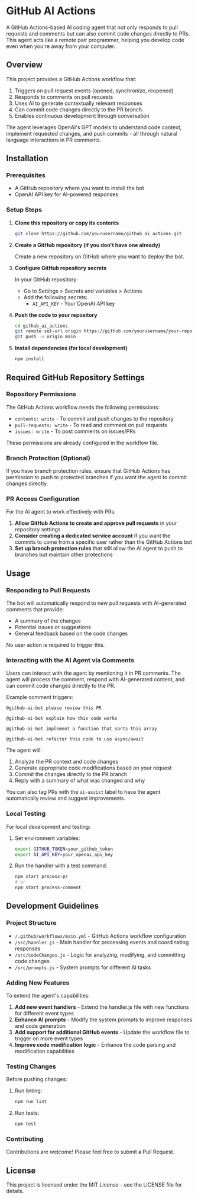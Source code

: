 # GitHub AI Actions

A GitHub Actions-based AI coding agent that not only responds to pull requests and comments but can also commit code changes directly to PRs. This agent acts like a remote pair programmer, helping you develop code even when you're away from your computer.

## Overview

This project provides a GitHub Actions workflow that:

1. Triggers on pull request events (opened, synchronize, reopened)
2. Responds to comments on pull requests
3. Uses AI to generate contextually relevant responses
4. Can commit code changes directly to the PR branch
5. Enables continuous development through conversation

The agent leverages OpenAI's GPT models to understand code context, implement requested changes, and push commits - all through natural language interactions in PR comments.

## Installation

### Prerequisites

- A GitHub repository where you want to install the bot
- OpenAI API key for AI-powered responses

### Setup Steps

1. **Clone this repository or copy its contents**

   ```bash
   git clone https://github.com/yourusername/github_ai_actions.git
   ```

2. **Create a GitHub repository (if you don't have one already)**

   Create a new repository on GitHub where you want to deploy the bot.

3. **Configure GitHub repository secrets**

   In your GitHub repository:
   - Go to Settings > Secrets and variables > Actions
   - Add the following secrets:
     - `AI_API_KEY` - Your OpenAI API key

4. **Push the code to your repository**

   ```bash
   cd github_ai_actions
   git remote set-url origin https://github.com/yourusername/your-repo.git
   git push -u origin main
   ```

5. **Install dependencies (for local development)**

   ```bash
   npm install
   ```

## Required GitHub Repository Settings

### Repository Permissions

The GitHub Actions workflow needs the following permissions:
- `contents: write` - To commit and push changes to the repository
- `pull-requests: write` - To read and comment on pull requests
- `issues: write` - To post comments on issues/PRs

These permissions are already configured in the workflow file.

### Branch Protection (Optional)

If you have branch protection rules, ensure that GitHub Actions has permission to push to protected branches if you want the agent to commit changes directly.

### PR Access Configuration

For the AI agent to work effectively with PRs:

1. **Allow GitHub Actions to create and approve pull requests** in your repository settings
2. **Consider creating a dedicated service account** if you want the commits to come from a specific user rather than the GitHub Actions bot
3. **Set up branch protection rules** that still allow the AI agent to push to branches but maintain other protections

## Usage

### Responding to Pull Requests

The bot will automatically respond to new pull requests with AI-generated comments that provide:
- A summary of the changes
- Potential issues or suggestions
- General feedback based on the code changes

No user action is required to trigger this.

### Interacting with the AI Agent via Comments

Users can interact with the agent by mentioning it in PR comments. The agent will process the comment, respond with AI-generated content, and can commit code changes directly to the PR.

Example comment triggers:

```
@github-ai-bot please review this PR
```

```
@github-ai-bot explain how this code works
```

```
@github-ai-bot implement a function that sorts this array
```

```
@github-ai-bot refactor this code to use async/await
```

The agent will:
1. Analyze the PR context and code changes
2. Generate appropriate code modifications based on your request
3. Commit the changes directly to the PR branch
4. Reply with a summary of what was changed and why

You can also tag PRs with the `ai-assist` label to have the agent automatically review and suggest improvements.

### Local Testing

For local development and testing:

1. Set environment variables:
   ```bash
   export GITHUB_TOKEN=your_github_token
   export AI_API_KEY=your_openai_api_key
   ```

2. Run the handler with a test command:
   ```bash
   npm start process-pr
   # or
   npm start process-comment
   ```

## Development Guidelines

### Project Structure

- `/.github/workflows/main.yml` - GitHub Actions workflow configuration
- `/src/handler.js` - Main handler for processing events and coordinating responses
- `/src/codeChanges.js` - Logic for analyzing, modifying, and committing code changes
- `/src/prompts.js` - System prompts for different AI tasks

### Adding New Features

To extend the agent's capabilities:

1. **Add new event handlers** - Extend the handler.js file with new functions for different event types
2. **Enhance AI prompts** - Modify the system prompts to improve responses and code generation
3. **Add support for additional GitHub events** - Update the workflow file to trigger on more event types
4. **Improve code modification logic** - Enhance the code parsing and modification capabilities

### Testing Changes

Before pushing changes:

1. Run linting:
   ```bash
   npm run lint
   ```

2. Run tests:
   ```bash
   npm test
   ```

### Contributing

Contributions are welcome! Please feel free to submit a Pull Request.

## License

This project is licensed under the MIT License - see the LICENSE file for details.


